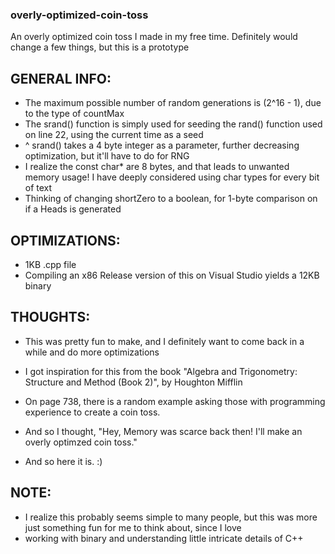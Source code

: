 ### overly-optimized-coin-toss
An overly optimized coin toss I made in my free time. Definitely would change a few things, but this is a prototype


## GENERAL INFO:
- The maximum possible number of random generations is (2^16 - 1), due to the type of countMax
- The srand() function is simply used for seeding the rand() function used on line 22, using the current time as a seed
- ^ srand() takes a 4 byte integer as a parameter, further decreasing optimization, but it'll have to do for RNG
- I realize the const char* are 8 bytes, and that leads to unwanted memory usage! I have deeply considered using char types for every bit of text
- Thinking of changing shortZero to a boolean, for 1-byte comparison on if a Heads is generated

## OPTIMIZATIONS:
- 1KB .cpp file
- Compiling an x86 Release version of this on Visual Studio yields a 12KB binary

## THOUGHTS:
- This was pretty fun to make, and I definitely want to come back in a while and do more optimizations

- I got inspiration for this from the book "Algebra and Trigonometry: Structure and Method (Book 2)", by Houghton Mifflin
- On page 738, there is a random example asking those with programming experience to create a coin toss.
- And so I thought, "Hey, Memory was scarce back then! I'll make an overly optimzed coin toss."

- And so here it is. :)

## NOTE:
- I realize this probably seems simple to many people, but this was more just something fun for me to think about, since I love
- working with binary and understanding little intricate details of C++
